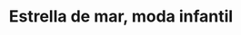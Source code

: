 ---
title: "Estrella de mar, moda infantil"
url: /sevilla/estrella-de-mar-moda-infantil/
shop: ropa
---